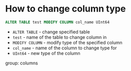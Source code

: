 # How to change column type

```sql
ALTER TABLE test MODIFY COLUMN col_name UInt64
```

- `ALTER TABLE` - change specified table
- `test` - name of the table to change column in
- `MODIFY COLUMN` - modify type of the specified column
- `col_name` - name of the column to change type for
- `UInt64` - new type of the column

group: columns


